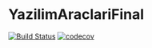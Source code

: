 # YazilimAraclariFinal
[![Build Status](https://www.travis-ci.com/deryacayiroglu/YazilimAraclariFinal.svg?branch=master)](https://www.travis-ci.com/deryacayiroglu/YazilimAraclariFinal)
[![codecov](https://codecov.io/gh/deryacayiroglu/YazilimAraclariFinal/branch/master/graph/badge.svg?token=sceHx4mlgn)](https://codecov.io/gh/deryacayiroglu/YazilimAraclariFinal)
